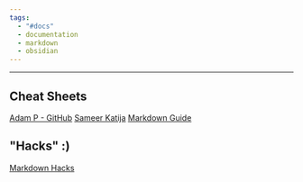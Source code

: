 ```yaml
---
tags:
  - "#docs"
  - documentation
  - markdown
  - obsidian
---
```

---
## Cheat Sheets
[Adam P - GitHub](https://github.com/adam-p/markdown-here/wiki/Markdown-Cheatsheet)
[Sameer Katija](https://dev.to/sameerkatija/github-markdown-cheat-sheet-everything-you-need-to-know-to-write-readme-md-2eca)
[Markdown Guide](https://markdownguide.org/cheat-sheet/)

## "Hacks" :)
[Markdown Hacks](https://www.markdownguide.org/hacks/)
